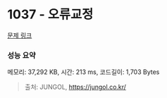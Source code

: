 # 1037 - 오류교정

[문제 링크](https://jungol.co.kr/problem/1037)

### 성능 요약

메모리: 37,292 KB, 시간: 213 ms, 코드길이: 1,703 Bytes



> 출처: JUNGOL, https://jungol.co.kr/
